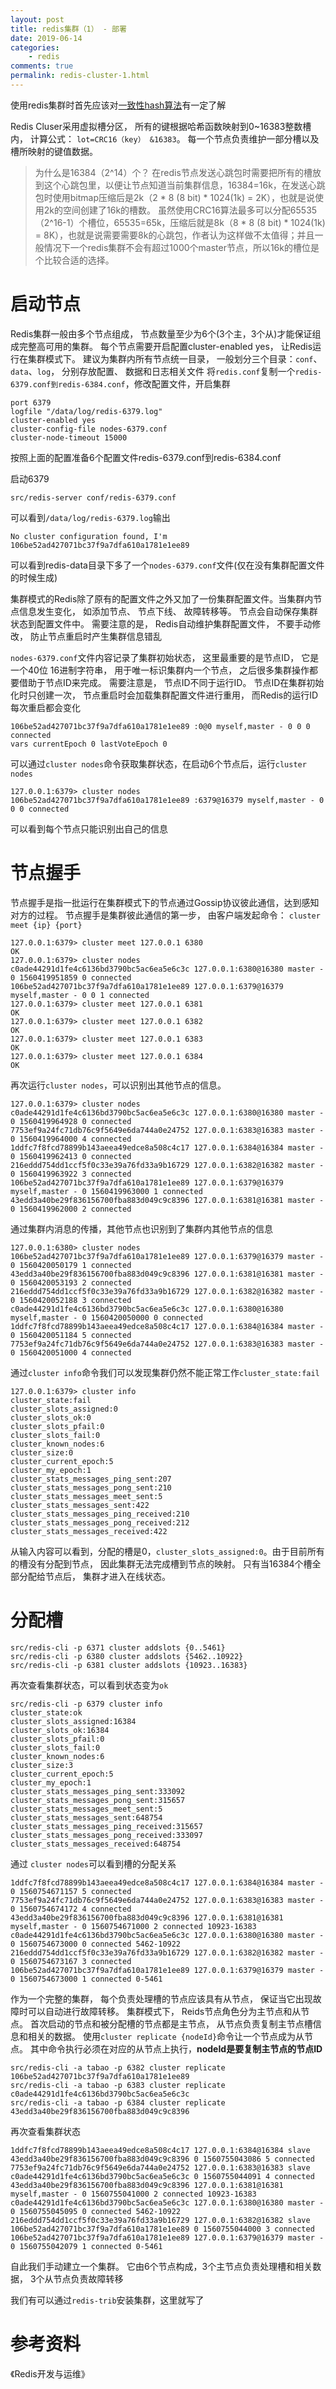 ```yaml
---
layout: post
title: redis集群（1） - 部署
date: 2019-06-14
categories:
    - redis
comments: true
permalink: redis-cluster-1.html
---
```


使用redis集群时首先应该对[一致性hash算法](https://edgar615.github.io/consistent-hashing.html)有一定了解

Redis Cluser采用虚拟槽分区， 所有的键根据哈希函数映射到0~16383整数槽内， 计算公式： `lot=CRC16（key） &16383`。 每一个节点负责维护一部分槽以及槽所映射的键值数据。

> 为什么是16384（2^14）个？
在redis节点发送心跳包时需要把所有的槽放到这个心跳包里，以便让节点知道当前集群信息，16384=16k，在发送心跳包时使用bitmap压缩后是2k（2 * 8 (8 bit) * 1024(1k) = 2K），也就是说使用2k的空间创建了16k的槽数。
虽然使用CRC16算法最多可以分配65535（2^16-1）个槽位，65535=65k，压缩后就是8k（8 * 8 (8 bit) * 1024(1k) = 8K），也就是说需要需要8k的心跳包，作者认为这样做不太值得；并且一般情况下一个redis集群不会有超过1000个master节点，所以16k的槽位是个比较合适的选择。

# 启动节点
Redis集群一般由多个节点组成， 节点数量至少为6个(3个主，3个从)才能保证组成完整高可用的集群。 每个节点需要开启配置cluster-enabled yes， 让Redis运行在集群模式下。 建议为集群内所有节点统一目录， 一般划分三个目录：`conf`、`data`、`log`， 分别存放配置、 数据和日志相关文件
将`redis.conf`复制一个`redis-6379.conf到redis-6384.conf`，修改配置文件，开启集群

```
port 6379
logfile "/data/log/redis-6379.log"
cluster-enabled yes
cluster-config-file nodes-6379.conf
cluster-node-timeout 15000
```
按照上面的配置准备6个配置文件redis-6379.conf到redis-6384.conf

启动6379
```
src/redis-server conf/redis-6379.conf
```
可以看到`/data/log/redis-6379.log`输出
```
No cluster configuration found, I'm 106be52ad427071bc37f9a7dfa610a1781e1ee89
```
可以看到redis-data目录下多了一个`nodes-6379.conf`文件(仅在没有集群配置文件的时候生成)

集群模式的Redis除了原有的配置文件之外又加了一份集群配置文件。当集群内节点信息发生变化， 如添加节点、 节点下线、 故障转移等。 节点会自动保存集群状态到配置文件中。 需要注意的是， Redis自动维护集群配置文件， 不要手动修改， 防止节点重启时产生集群信息错乱

`nodes-6379.conf`文件内容记录了集群初始状态， 这里最重要的是节点ID， 它是一个40位
16进制字符串， 用于唯一标识集群内一个节点， 之后很多集群操作都要借助于节点ID来完成。 需要注意是， 节点ID不同于运行ID。 节点ID在集群初始化时只创建一次， 节点重启时会加载集群配置文件进行重用， 而Redis的运行ID每次重启都会变化

```
106be52ad427071bc37f9a7dfa610a1781e1ee89 :0@0 myself,master - 0 0 0 connected
vars currentEpoch 0 lastVoteEpoch 0
```

可以通过`cluster nodes`命令获取集群状态，在启动6个节点后，运行`cluster nodes`

```
127.0.0.1:6379> cluster nodes
106be52ad427071bc37f9a7dfa610a1781e1ee89 :6379@16379 myself,master - 0 0 0 connected
```
可以看到每个节点只能识别出自己的信息

# 节点握手
节点握手是指一批运行在集群模式下的节点通过Gossip协议彼此通信，达到感知对方的过程。 节点握手是集群彼此通信的第一步， 由客户端发起命令： `cluster meet {ip} {port}`

```
127.0.0.1:6379> cluster meet 127.0.0.1 6380
OK
127.0.0.1:6379> cluster nodes
c0ade44291d1fe4c6136bd3790bc5ac6ea5e6c3c 127.0.0.1:6380@16380 master - 0 1560419951859 0 connected
106be52ad427071bc37f9a7dfa610a1781e1ee89 127.0.0.1:6379@16379 myself,master - 0 0 1 connected
127.0.0.1:6379> cluster meet 127.0.0.1 6381
OK
127.0.0.1:6379> cluster meet 127.0.0.1 6382
OK
127.0.0.1:6379> cluster meet 127.0.0.1 6383
OK
127.0.0.1:6379> cluster meet 127.0.0.1 6384
OK
```

再次运行`cluster nodes`，可以识别出其他节点的信息。
```
127.0.0.1:6379> cluster nodes
c0ade44291d1fe4c6136bd3790bc5ac6ea5e6c3c 127.0.0.1:6380@16380 master - 0 1560419964928 0 connected
7753ef9a24fc71db76c9f5649e6da744a0e24752 127.0.0.1:6383@16383 master - 0 1560419964000 4 connected
1ddfc7f8fcd78899b143aeea49edce8a508c4c17 127.0.0.1:6384@16384 master - 0 1560419962413 0 connected
216eddd754dd1ccf5f0c33e39a76fd33a9b16729 127.0.0.1:6382@16382 master - 0 1560419963922 3 connected
106be52ad427071bc37f9a7dfa610a1781e1ee89 127.0.0.1:6379@16379 myself,master - 0 1560419963000 1 connected
43edd3a40be29f836156700fba883d049c9c8396 127.0.0.1:6381@16381 master - 0 1560419962000 2 connected
```

通过集群内消息的传播，其他节点也识别到了集群内其他节点的信息

```
127.0.0.1:6380> cluster nodes
106be52ad427071bc37f9a7dfa610a1781e1ee89 127.0.0.1:6379@16379 master - 0 1560420050179 1 connected
43edd3a40be29f836156700fba883d049c9c8396 127.0.0.1:6381@16381 master - 0 1560420053193 2 connected
216eddd754dd1ccf5f0c33e39a76fd33a9b16729 127.0.0.1:6382@16382 master - 0 1560420052188 3 connected
c0ade44291d1fe4c6136bd3790bc5ac6ea5e6c3c 127.0.0.1:6380@16380 myself,master - 0 1560420050000 0 connected
1ddfc7f8fcd78899b143aeea49edce8a508c4c17 127.0.0.1:6384@16384 master - 0 1560420051184 5 connected
7753ef9a24fc71db76c9f5649e6da744a0e24752 127.0.0.1:6383@16383 master - 0 1560420051000 4 connected
```

通过`cluster info`命令我们可以发现集群仍然不能正常工作`cluster_state:fail`
```
127.0.0.1:6379> cluster info
cluster_state:fail
cluster_slots_assigned:0
cluster_slots_ok:0
cluster_slots_pfail:0
cluster_slots_fail:0
cluster_known_nodes:6
cluster_size:0
cluster_current_epoch:5
cluster_my_epoch:1
cluster_stats_messages_ping_sent:207
cluster_stats_messages_pong_sent:210
cluster_stats_messages_meet_sent:5
cluster_stats_messages_sent:422
cluster_stats_messages_ping_received:210
cluster_stats_messages_pong_received:212
cluster_stats_messages_received:422
```
从输入内容可以看到，分配的槽是0，`cluster_slots_assigned:0`。由于目前所有的槽没有分配到节点， 因此集群无法完成槽到节点的映射。 只有当16384个槽全部分配给节点后， 集群才进入在线状态。

# 分配槽

```
src/redis-cli -p 6371 cluster addslots {0..5461}
src/redis-cli -p 6380 cluster addslots {5462..10922}
src/redis-cli -p 6381 cluster addslots {10923..16383}
```

再次查看集群状态，可以看到状态变为`ok`

```
src/redis-cli -p 6379 cluster info
cluster_state:ok
cluster_slots_assigned:16384
cluster_slots_ok:16384
cluster_slots_pfail:0
cluster_slots_fail:0
cluster_known_nodes:6
cluster_size:3
cluster_current_epoch:5
cluster_my_epoch:1
cluster_stats_messages_ping_sent:333092
cluster_stats_messages_pong_sent:315657
cluster_stats_messages_meet_sent:5
cluster_stats_messages_sent:648754
cluster_stats_messages_ping_received:315657
cluster_stats_messages_pong_received:333097
cluster_stats_messages_received:648754

```

通过 `cluster nodes`可以看到槽的分配关系

```
1ddfc7f8fcd78899b143aeea49edce8a508c4c17 127.0.0.1:6384@16384 master - 0 1560754671157 5 connected
7753ef9a24fc71db76c9f5649e6da744a0e24752 127.0.0.1:6383@16383 master - 0 1560754674172 4 connected
43edd3a40be29f836156700fba883d049c9c8396 127.0.0.1:6381@16381 myself,master - 0 1560754671000 2 connected 10923-16383
c0ade44291d1fe4c6136bd3790bc5ac6ea5e6c3c 127.0.0.1:6380@16380 master - 0 1560754673000 0 connected 5462-10922
216eddd754dd1ccf5f0c33e39a76fd33a9b16729 127.0.0.1:6382@16382 master - 0 1560754673167 3 connected
106be52ad427071bc37f9a7dfa610a1781e1ee89 127.0.0.1:6379@16379 master - 0 1560754673000 1 connected 0-5461

```

作为一个完整的集群， 每个负责处理槽的节点应该具有从节点， 保证当它出现故障时可以自动进行故障转移。 集群模式下， Reids节点角色分为主节点和从节点。 首次启动的节点和被分配槽的节点都是主节点， 从节点负责复制主节点槽信息和相关的数据。 使用`cluster replicate {nodeId}`命令让一个节点成为从节点。 其中命令执行必须在对应的从节点上执行，**nodeId是要复制主节点的节点ID**

```
src/redis-cli -a tabao -p 6382 cluster replicate 106be52ad427071bc37f9a7dfa610a1781e1ee89
src/redis-cli -a tabao -p 6383 cluster replicate c0ade44291d1fe4c6136bd3790bc5ac6ea5e6c3c
src/redis-cli -a tabao -p 6384 cluster replicate 43edd3a40be29f836156700fba883d049c9c8396
```

再次查看集群状态

```
1ddfc7f8fcd78899b143aeea49edce8a508c4c17 127.0.0.1:6384@16384 slave 43edd3a40be29f836156700fba883d049c9c8396 0 1560755043086 5 connected
7753ef9a24fc71db76c9f5649e6da744a0e24752 127.0.0.1:6383@16383 slave c0ade44291d1fe4c6136bd3790bc5ac6ea5e6c3c 0 1560755044091 4 connected
43edd3a40be29f836156700fba883d049c9c8396 127.0.0.1:6381@16381 myself,master - 0 1560755041000 2 connected 10923-16383
c0ade44291d1fe4c6136bd3790bc5ac6ea5e6c3c 127.0.0.1:6380@16380 master - 0 1560755045095 0 connected 5462-10922
216eddd754dd1ccf5f0c33e39a76fd33a9b16729 127.0.0.1:6382@16382 slave 106be52ad427071bc37f9a7dfa610a1781e1ee89 0 1560755044000 3 connected
106be52ad427071bc37f9a7dfa610a1781e1ee89 127.0.0.1:6379@16379 master - 0 1560755042079 1 connected 0-5461

```

自此我们手动建立一个集群。 它由6个节点构成，3个主节点负责处理槽和相关数据， 3个从节点负责故障转移 

我们有可以通过`redis-trib`安装集群，这里就写了


# 参考资料

《Redis开发与运维》

